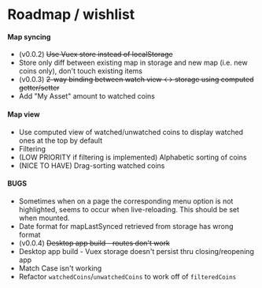 # Roadmap / wishlist

#### Map syncing

- (v0.0.2) ~~Use Vuex store instead of localStorage~~
- Store only diff between existing map in storage and new map (i.e. new coins only), don't touch existing items
- (v0.0.3) ~~2-way binding between watch view <-> storage using computed getter/setter~~
- Add "My Asset" amount to watched coins

#### Map view
- Use computed view of watched/unwatched coins to display watched ones at the top by default
- Filtering
- (LOW PRIORITY if filtering is implemented) Alphabetic sorting of coins
- (NICE TO HAVE) Drag-sorting watched coins

#### BUGS
- Sometimes when on a page the corresponding menu option is not highlighted, seems to occur when live-reloading. This should be set when mounted.
- Date format for mapLastSynced retrieved from storage has wrong format
- (v0.0.4) ~~Desktop app build - routes don't work~~
- Desktop app build - Vuex storage doesn't persist thru closing/reopening app
- Match Case isn't working
- Refactor `watchedCoins`/`unwatchedCoins` to work off of `filteredCoins`